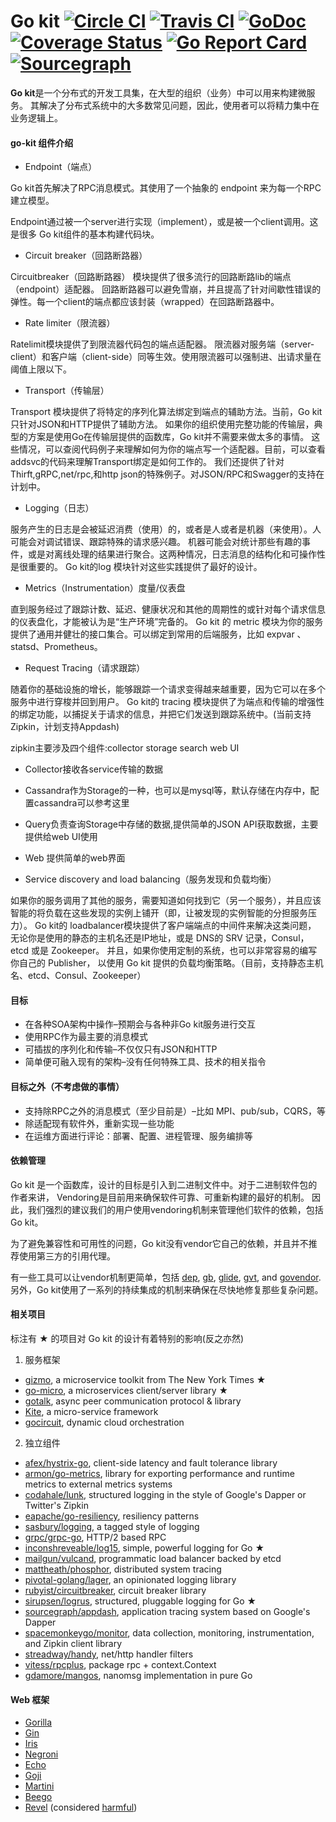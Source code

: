 # Go kit [![Circle CI](https://circleci.com/gh/go-kit/kit.svg?style=shield)](https://circleci.com/gh/go-kit/kit) [![Travis CI](https://travis-ci.org/go-kit/kit.svg?branch=master)](https://travis-ci.org/go-kit/kit) [![GoDoc](https://godoc.org/github.com/go-kit/kit?status.svg)](https://godoc.org/github.com/go-kit/kit) [![Coverage Status](https://coveralls.io/repos/go-kit/kit/badge.svg?branch=master&service=github)](https://coveralls.io/github/go-kit/kit?branch=master) [![Go Report Card](https://goreportcard.com/badge/go-kit/kit)](https://goreportcard.com/report/go-kit/kit) [![Sourcegraph](https://sourcegraph.com/github.com/go-kit/kit/-/badge.svg)](https://sourcegraph.com/github.com/go-kit/kit?badge)

**Go kit**是一个分布式的开发工具集，在大型的组织（业务）中可以用来构建微服务。
其解决了分布式系统中的大多数常见问题，因此，使用者可以将精力集中在业务逻辑上。

#### go-kit 组件介绍

* Endpoint（端点）

Go kit首先解决了RPC消息模式。其使用了一个抽象的 endpoint 来为每一个RPC建立模型。

Endpoint通过被一个server进行实现（implement），或是被一个client调用。这是很多 Go kit组件的基本构建代码块。

* Circuit breaker（回路断路器）

Circuitbreaker（回路断路器） 模块提供了很多流行的回路断路lib的端点（endpoint）适配器。
回路断路器可以避免雪崩，并且提高了针对间歇性错误的弹性。每一个client的端点都应该封装（wrapped）在回路断路器中。

* Rate limiter（限流器）

Ratelimit模块提供了到限流器代码包的端点适配器。
限流器对服务端（server-client）和客户端（client-side）同等生效。使用限流器可以强制进、出请求量在阈值上限以下。

* Transport（传输层）

Transport 模块提供了将特定的序列化算法绑定到端点的辅助方法。当前，Go kit只针对JSON和HTTP提供了辅助方法。
如果你的组织使用完整功能的传输层，典型的方案是使用Go在传输层提供的函数库，Go kit并不需要来做太多的事情。
这些情况，可以查阅代码例子来理解如何为你的端点写一个适配器。目前，可以查看 addsvc的代码来理解Transport绑定是如何工作的。
我们还提供了针对Thirft,gRPC,net/rpc,和http json的特殊例子。对JSON/RPC和Swagger的支持在计划中。

* Logging（日志）

服务产生的日志是会被延迟消费（使用）的，或者是人或者是机器（来使用）。人可能会对调试错误、跟踪特殊的请求感兴趣。
机器可能会对统计那些有趣的事件，或是对离线处理的结果进行聚合。这两种情况，日志消息的结构化和可操作性是很重要的。
Go kit的log 模块针对这些实践提供了最好的设计。

* Metrics（Instrumentation）度量/仪表盘

直到服务经过了跟踪计数、延迟、健康状况和其他的周期性的或针对每个请求信息的仪表盘化，才能被认为是“生产环境”完备的。
Go kit 的 metric 模块为你的服务提供了通用并健壮的接口集合。可以绑定到常用的后端服务，比如 expvar 、statsd、Prometheus。

* Request Tracing（请求跟踪）

随着你的基础设施的增长，能够跟踪一个请求变得越来越重要，因为它可以在多个服务中进行穿梭并回到用户。
Go kit的 tracing 模块提供了为端点和传输的增强性的绑定功能，以捕捉关于请求的信息，并把它们发送到跟踪系统中。(当前支持 Zipkin，计划支持Appdash)

zipkin主要涉及四个组件:collector storage search web UI

* Collector接收各service传输的数据
* Cassandra作为Storage的一种，也可以是mysql等，默认存储在内存中，配置cassandra可以参考这里
* Query负责查询Storage中存储的数据,提供简单的JSON API获取数据，主要提供给web UI使用
* Web 提供简单的web界面





* Service discovery and load balancing（服务发现和负载均衡）

如果你的服务调用了其他的服务，需要知道如何找到它（另一个服务），并且应该智能的将负载在这些发现的实例上铺开（即，让被发现的实例智能的分担服务压力）。
Go kit的 loadbalancer模块提供了客户端端点的中间件来解决这类问题，
无论你是使用的静态的主机名还是IP地址，或是 DNS的 SRV 记录，Consul，etcd 或是 Zookeeper。
并且，如果你使用定制的系统，也可以非常容易的编写你自己的 Publisher，
以使用 Go kit 提供的负载均衡策略。（目前，支持静态主机名、etcd、Consul、Zookeeper）

#### 目标

* 在各种SOA架构中操作–预期会与各种非Go kit服务进行交互
* 使用RPC作为最主要的消息模式
* 可插拔的序列化和传输–不仅仅只有JSON和HTTP
* 简单便可融入现有的架构–没有任何特殊工具、技术的相关指令

#### 目标之外（不考虑做的事情）

* 支持除RPC之外的消息模式（至少目前是）–比如 MPI、pub/sub，CQRS，等
* 除适配现有软件外，重新实现一些功能
* 在运维方面进行评论：部署、配置、进程管理、服务编排等

#### 依赖管理

Go kit 是一个函数库，设计的目标是引入到二进制文件中。对于二进制软件包的作者来讲，
Vendoring是目前用来确保软件可靠、可重新构建的最好的机制。
因此，我们强烈的建议我们的用户使用vendoring机制来管理他们软件的依赖，包括Go kit。

为了避免兼容性和可用性的问题，Go kit没有vendor它自己的依赖，并且并不推荐使用第三方的引用代理。

有一些工具可以让vendor机制更简单，包括 
 [dep](https://github.com/golang/dep),
 [gb](http://getgb.io),
 [glide](https://github.com/Masterminds/glide),
 [gvt](https://github.com/FiloSottile/gvt), and
 [govendor](https://github.com/kardianos/govendor).
另外，Go kit使用了一系列的持续集成的机制来确保在尽快地修复那些复杂问题。


#### 相关项目
标注有 ★ 的项目对 Go kit 的设计有着特别的影响(反之亦然)

1. 服务框架

- [gizmo](https://github.com/nytimes/gizmo), a microservice toolkit from The New York Times ★
- [go-micro](https://github.com/myodc/go-micro), a microservices client/server library ★
- [gotalk](https://github.com/rsms/gotalk), async peer communication protocol &amp; library
- [Kite](https://github.com/koding/kite), a micro-service framework
- [gocircuit](https://github.com/gocircuit/circuit), dynamic cloud orchestration



2. 独立组件

- [afex/hystrix-go](https://github.com/afex/hystrix-go), client-side latency and fault tolerance library
- [armon/go-metrics](https://github.com/armon/go-metrics), library for exporting performance and runtime metrics to external metrics systems
- [codahale/lunk](https://github.com/codahale/lunk), structured logging in the style of Google's Dapper or Twitter's Zipkin
- [eapache/go-resiliency](https://github.com/eapache/go-resiliency), resiliency patterns
- [sasbury/logging](https://github.com/sasbury/logging), a tagged style of logging
- [grpc/grpc-go](https://github.com/grpc/grpc-go), HTTP/2 based RPC
- [inconshreveable/log15](https://github.com/inconshreveable/log15), simple, powerful logging for Go ★
- [mailgun/vulcand](https://github.com/vulcand/vulcand), programmatic load balancer backed by etcd
- [mattheath/phosphor](https://github.com/mondough/phosphor), distributed system tracing
- [pivotal-golang/lager](https://github.com/pivotal-golang/lager), an opinionated logging library
- [rubyist/circuitbreaker](https://github.com/rubyist/circuitbreaker), circuit breaker library
- [sirupsen/logrus](https://github.com/sirupsen/logrus), structured, pluggable logging for Go ★
- [sourcegraph/appdash](https://github.com/sourcegraph/appdash), application tracing system based on Google's Dapper
- [spacemonkeygo/monitor](https://github.com/spacemonkeygo/monitor), data collection, monitoring, instrumentation, and Zipkin client library
- [streadway/handy](https://github.com/streadway/handy), net/http handler filters
- [vitess/rpcplus](https://godoc.org/github.com/youtube/vitess/go/rpcplus), package rpc + context.Context
- [gdamore/mangos](https://github.com/gdamore/mangos), nanomsg implementation in pure Go

#### Web 框架

- [Gorilla](http://www.gorillatoolkit.org)
- [Gin](https://gin-gonic.github.io/gin/)
- [Iris](https://github.com/kataras/iris)
- [Negroni](https://github.com/codegangsta/negroni)
- [Echo](https://github.com/labstack/echo)
- [Goji](https://github.com/zenazn/goji)
- [Martini](https://github.com/go-martini/martini)
- [Beego](http://beego.me/)
- [Revel](https://revel.github.io/) (considered [harmful](https://github.com/go-kit/kit/issues/350))
